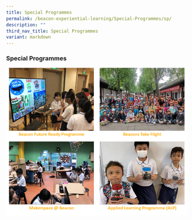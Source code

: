 ```yaml
---
title: Special Programmes
permalink: /beacon-experiential-learning/Special-Programmes/sp/
description: ""
third_nav_title: Special Programmes
variant: markdown
---
```

### Special Programmes



<p><a href="/beacon-experiential-learning/Special-Programmes/bfrr/">
<img src="/images/BEL/bel-sp02.jpg" style="width:49%" align="left"></a></p>
	
<p><a href="/beacon-experiential-learning/Special-Programmes/btf/">
<img src="/images/BEL/bel-sp03.jpg" style="width:49%" align="left"></a></p>

<p><a href="/beacon-experiential-learning/Special-Programmes/makerspace/">
<img src="/images/BEL/bel-sp04.jpg" style="width:49%" align="left"></a></p>

<p><a href="/beacon-experiential-learning/Special-Programmes/alp/">
<img src="/images/BEL/bel_sp05.jpg" style="width:49%" align="left"></a></p>